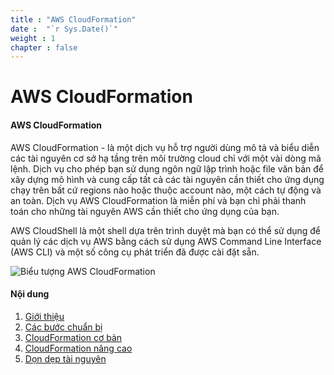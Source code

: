 ```yaml
---
title : "AWS CloudFormation"
date :  "`r Sys.Date()`" 
weight : 1 
chapter : false
---
```

# AWS CloudFormation

#### AWS CloudFormation

AWS CloudFormation - là một dịch vụ hỗ trợ người dùng mô tả và biểu diễn các tài nguyên cơ sở hạ tầng trên môi trường cloud chỉ với một vài dòng mã lệnh. Dịch vụ cho phép bạn sử dụng ngôn ngữ lập trình hoặc file văn bản để xây dựng mô hình và cung cấp tất cả các tài nguyên cần thiết cho ứng dụng chạy trên bất cứ regions nào hoặc thuộc account nào, một cách tự động và an toàn. Dịch vụ AWS CloudFormation là miễn phí và bạn chỉ phải thanh toán cho những tài nguyên AWS cần thiết cho ứng dụng của bạn.

AWS CloudShell là một shell dựa trên trình duyệt mà bạn có thể sử dụng để quản lý các dịch vụ AWS bằng cách sử dụng AWS Command Line Interface (AWS CLI) và một số công cụ phát triển đã được cài đặt sẵn.

![Biểu tượng AWS CloudFormation](/images/AWS_CloudFormation_icon.svg?height=150px)

#### Nội dung

1. [Giới thiệu](1-introduce/)
2. [Các bước chuẩn bị](2-prerequiste/)
3. [CloudFormation cơ bản](3-basiccloudformation/)
4. [CloudFormation nâng cao](4-advancedcloudformation/)
5. [Dọn dẹp tài nguyên](5-cleanup/)
